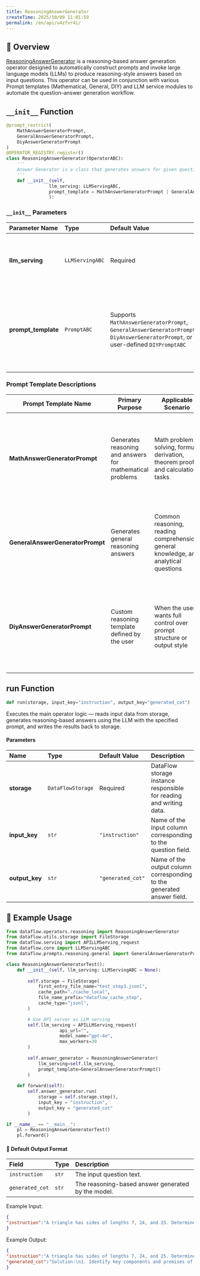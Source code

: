 ```yaml
---
title: ReasoningAnswerGenerator
createTime: 2025/10/09 11:01:59
permalink: /en/api/u4zfvr4i/
---
```


## 📘 Overview

[ReasoningAnswerGenerator](https://github.com/OpenDCAI/DataFlow/blob/main/dataflow/operators/reasoning/generate/reasoning_answer_generator.py) is a reasoning-based answer generation operator designed to automatically construct prompts and invoke large language models (LLMs) to produce reasoning-style answers based on input questions.
This operator can be used in conjunction with various Prompt templates (Mathematical, General, DIY) and LLM service modules to automate the question–answer generation workflow.

## `__init__` Function

```python
@prompt_restrict(
    MathAnswerGeneratorPrompt,
    GeneralAnswerGeneratorPrompt,
    DiyAnswerGeneratorPrompt
)
@OPERATOR_REGISTRY.register()
class ReasoningAnswerGenerator(OperatorABC):
    '''
    Answer Generator is a class that generates answers for given questions.
    '''
    def __init__(self,
                llm_serving: LLMServingABC,
                prompt_template = MathAnswerGeneratorPrompt | GeneralAnswerGeneratorPrompt | DiyAnswerGeneratorPrompt | DIYPromptABC
                ):
```

### `__init__` Parameters

| Parameter Name      | Type            | Default Value                                                                                                                    | Description                                                                                                      |
| :------------------ | :-------------- | :------------------------------------------------------------------------------------------------------------------------------- | :--------------------------------------------------------------------------------------------------------------- |
| **llm_serving**     | `LLMServingABC` | Required                                                                                                                         | Instance of the LLM service used to perform reasoning and answer generation.                                     |
| **prompt_template** | `PromptABC`     | Supports `MathAnswerGeneratorPrompt`, `GeneralAnswerGeneratorPrompt`, `DiyAnswerGeneratorPrompt`, or user-defined `DIYPromptABC` | Prompt template object used to construct the input prompt. Supports mathematical, general, and custom templates. |

### Prompt Template Descriptions

| Prompt Template Name             | Primary Purpose                                           | Applicable Scenario                                                                  | Key Features                                                                                                                            |
| -------------------------------- | --------------------------------------------------------- | ------------------------------------------------------------------------------------ | --------------------------------------------------------------------------------------------------------------------------------------- |
| **MathAnswerGeneratorPrompt**    | Generates reasoning and answers for mathematical problems | Math problem solving, formula derivation, theorem proofs, and calculation tasks      | Built-in math-specific template emphasizing logical reasoning and formula representation, supporting step-by-step reasoning structures. |
| **GeneralAnswerGeneratorPrompt** | Generates general reasoning answers                       | Common reasoning, reading comprehension, general knowledge, and analytical questions | Highly versatile template supporting multi-domain logical reasoning and fluent natural language generation.                             |
| **DiyAnswerGeneratorPrompt**     | Custom reasoning template defined by the user             | When the user wants full control over prompt structure or output style               | Allows user-defined prompts and generation rules for maximum flexibility and controllability; can be integrated with system parameters. |

## run Function

```python
def run(storage, input_key="instruction", output_key="generated_cot")
```

Executes the main operator logic — reads input data from storage, generates reasoning-based answers using the LLM with the specified prompt, and writes the results back to storage.

#### Parameters

| Name           | Type              | Default Value     | Description                                                            |
| :------------- | :---------------- | :---------------- | :--------------------------------------------------------------------- |
| **storage**    | `DataFlowStorage` | Required          | DataFlow storage instance responsible for reading and writing data.    |
| **input_key**  | `str`             | `"instruction"`   | Name of the input column corresponding to the question field.          |
| **output_key** | `str`             | `"generated_cot"` | Name of the output column corresponding to the generated answer field. |

## 🧠 Example Usage

```python
from dataflow.operators.reasoning import ReasoningAnswerGenerator
from dataflow.utils.storage import FileStorage
from dataflow.serving import APILLMServing_request
from dataflow.core import LLMServingABC
from dataflow.prompts.reasoning.general import GeneralAnswerGeneratorPrompt

class ReasoningAnswerGeneratorTest():
    def __init__(self, llm_serving: LLMServingABC = None):
        
        self.storage = FileStorage(
            first_entry_file_name="test_step3.jsonl",
            cache_path="./cache_local",
            file_name_prefix="dataflow_cache_step",
            cache_type="jsonl",
        )

        # Use API server as LLM serving
        self.llm_serving = APILLMServing_request(
                    api_url="",
                    model_name="gpt-4o",
                    max_workers=30
        )
        
        self.answer_generator = ReasoningAnswerGenerator(
            llm_serving=self.llm_serving,
            prompt_template=GeneralAnswerGeneratorPrompt()
        )
        
    def forward(self):
        self.answer_generator.run(
            storage = self.storage.step(),
            input_key = "instruction", 
            output_key = "generated_cot"
        )

if __name__ == "__main__":
    pl = ReasoningAnswerGeneratorTest()
    pl.forward()
```

#### 🧾 Default Output Format

| Field           | Type  | Description                                        |
| :-------------- | :---- | :------------------------------------------------- |
| `instruction`   | `str` | The input question text.                           |
| `generated_cot` | `str` | The reasoning-based answer generated by the model. |

Example Input:

```json
{
"instruction":"A triangle has sides of lengths 7, 24, and 25. Determine if it is a right triangle."
}
```

Example Output:

```json
{
"instruction":"A triangle has sides of lengths 7, 24, and 25. Determine if it is a right triangle.",
"generated_cot":"Solution:\n1. Identify key components and premises of the task\n→ Sides of the triangle are 7, 24, and 25.\n\n2. Apply relevant principles, theorems, or methods with step-by-step derivation or argument\n→ Use the Pythagorean theorem for a right triangle: a^2 + b^2 = c^2.\n→ Assume 25 is the hypotenuse (largest side), then check: 7^2 + 24^2 = 25^2.\n\n3. Perform any necessary calculations or logical checks with intermediate verification\n→ Calculate 7^2: 7^2 = 49.\n→ Calculate 24^2: 24^2 = 576.\n→ Calculate 25^2: 25^2 = 625.\n→ Verify: 49 + 576 = 625.\n\n4. Present the final answer or conclusion in a clear, unambiguous notation\n→ Since 7^2 + 24^2 = 25^2 holds true, the triangle is a right triangle.\n→ The triangle is a right triangle: \\\\boxed{\\text{Yes}}."
}
```

